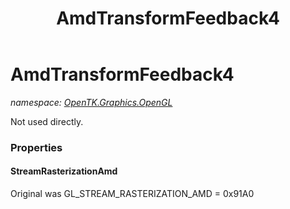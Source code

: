 ﻿---
title: AmdTransformFeedback4
---

# AmdTransformFeedback4
_namespace: [OpenTK.Graphics.OpenGL](N-OpenTK.Graphics.OpenGL.html)_

Not used directly.



### Properties

#### StreamRasterizationAmd
Original was GL_STREAM_RASTERIZATION_AMD = 0x91A0

